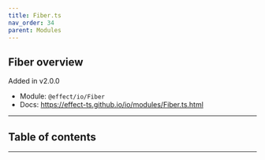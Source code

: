 ```yaml
---
title: Fiber.ts
nav_order: 34
parent: Modules
---
```


## Fiber overview

Added in v2.0.0

- Module: `@effect/io/Fiber`
- Docs: https://effect-ts.github.io/io/modules/Fiber.ts.html

---

<h2 class="text-delta">Table of contents</h2>

---
